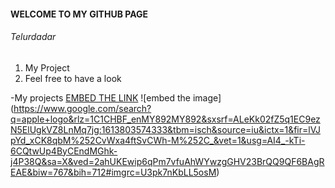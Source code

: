 #### WELCOME TO MY GITHUB PAGE
###### Telurdadar

1. My Project
2. Feel free to have a look

-My projects
[EMBED THE LINK](https://nabilah200701.github.io/telurdadar/)
![embed the image] (https://www.google.com/search?q=apple+logo&rlz=1C1CHBF_enMY892MY892&sxsrf=ALeKk02fZ5q1EC9ezN5ElUgkVZ8LnMq7jg:1613803574333&tbm=isch&source=iu&ictx=1&fir=lVJpYd_xCK8qbM%252CvWxa4ftSvCWh-M%252C_&vet=1&usg=AI4_-kTi-6CQtwUp4ByCEndMGhk-j4P38Q&sa=X&ved=2ahUKEwip6qPm7vfuAhWYwzgGHV23BrQQ9QF6BAgREAE&biw=767&bih=712#imgrc=U3pk7nKbLL5osM)

